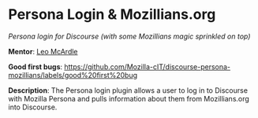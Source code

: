 # Persona Login & Mozillians.org
*Persona login for Discourse (with some Mozillians magic sprinkled on top)*

**Mentor**: [Leo McArdle](https://mozillians.org/u/leo/)

**Good first bugs**: https://github.com/Mozilla-cIT/discourse-persona-mozillians/labels/good%20first%20bug

**Description**: The Persona login plugin allows a user to log in to Discourse with Mozilla Persona and pulls information about them from Mozillians.org into Discourse.

